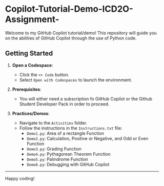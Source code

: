 # Copilot-Tutorial-Demo-ICD2O-Assignment-

Welcome to my GitHub Copilot tutorial/demo! This repository will guide you on the abilities of GitHub Copilot through the use of Python code.

## Getting Started

1. **Open a Codespace**:
   - Click the `<> Code` button.
   - Select `Open with Codespaces` to launch the environment.

2. **Prerequisites**:
   - You will either need a subscription fo GitHub Copilot or the Github Student Developer Pack in order to proceed.

3. **Practices/Demos**:
   - Navigate to the `Activities` folder.
   - Follow the instructions in the `Instructions.txt` file:
     - `Demo1.py`: Area of a rectangle Function
     - `Demo2.py`: Calculation, Positive or Negative, and Odd or Even Function
     - `Demo3.py`: Grading Function
     - `Demo4.py`: Pythagorean Theorem Function
     - `Demo5.py`: Palindrome Function
     - `Demo6.py`: Debugging with GitHub Copilot

-------
Happy coding! 
